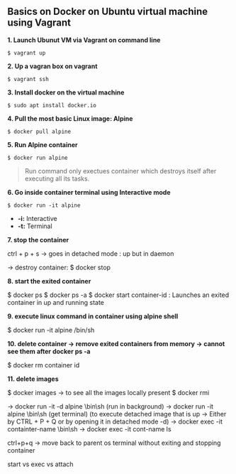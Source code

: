 ## Basics on Docker on Ubuntu virtual machine using Vagrant

**1. Launch Ubunut VM via Vagrant on command line**

```
$ vagrant up
```

**2. Up a vagran box on vagrant**
```
$ vagrant ssh
```
**3. Install docker on the virtual machine**
```
$ sudo apt install docker.io
```
**4. Pull the most basic Linux image: Alpine**
```
$ docker pull alpine
```

**5. Run Alpine container**
```
$ docker run alpine
```

> Run command only exectues container which destroys itself after executing all its tasks.

**6. Go inside container terminal using Interactive mode**

```
$ docker run -it alpine 
```
* **-i:** Interactive
* **-t:** Terminal

**7. stop the container**

ctrl + p + s -> goes in detached mode : up but in daemon

-> destroy container: $ docker stop <container name>

**8. start the exited container**

$ docker ps
$ docker ps -a
$ docker start container-id : Launches an exited container in up and running state

**9. execute linux command in container using alpine shell**

$ docker run -it alpine /bin/sh

**10. delete container -> remove exited containers from memory -> cannot see them after docker ps -a**

$ docker rm container id

**11. delete images**

$ docker images -> to see all the images locally present
$ docker rmi <image name>

-> docker run -it -d alpine \bin\sh (run in background)
-> docker run -it alpine \bin\sh (get terminal)
(to execute detached image that is up -> Either by CTRL + P + Q or by opening it in detached mode -d)
-> docker exec -it containter-name \bin\sh
-> docker exec -it cont-name ls

ctrl+p+q -> move back to parent os terminal without exiting and stopping container

start vs exec vs attach
